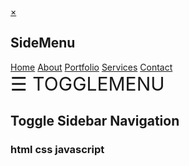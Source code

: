 
<!DOCTYPE html>
<html>
<head>
	<title>Toggle Sidebar Navigation html css javascript</title>
	<link href="https://stackpath.bootstrapcdn.com/font-awesome/4.7.0/css/font-awesome.min.css" rel="stylesheet">
	<link href="https://fonts.googleapis.com/css2?family=Poppins:ital,wght@0,400;0,600;0,900;1,700&display=swap" rel="stylesheet">
	<link href="style.css" rel="stylesheet">
</head>
<body>
	<div class="sideMenu" id="side-menu">
		<a class="closebtn" href="javascript:void(0)" onclick="closeNav()">×</a>
		<div class="main-menu">
			<h2>SideMenu</h2><a href="#"><i class="fa fa-home"></i>Home</a> <a href="#"><i class="fa fa-users"></i>About</a> <a href="#"><i class="fa fa-book"></i>Portfolio</a> <a href="#"><i class="fa fa-file-o"></i>Services</a> <a href="#"><i class="fa fa-phone"></i>Contact</a>
		</div>
	</div>
	<div id="content-area">
		<span onclick="openNav()" style="font-size:30px;cursor:pointer">☰ TOGGLEMENU</span>
		<div class="content-text">
			<h2>Toggle Sidebar Navigation</h2>
			<h3>html css javascript</h3>
		</div>
	</div>
	<script>
	function openNav() {
	 document.getElementById("side-menu").style.width = "300px";
	 document.getElementById("content-area").style.marginLeft = "300px"; 
	}

	function closeNav() {
	 document.getElementById("side-menu").style.width = "0";
	 document.getElementById("content-area").style.marginLeft= "0";  
	}
	</script>
</body>
</html>
            




			<h2>CRUD User</h2>

    <!-- Form Tambah Data -->
    <form action="" method="post">
        <input type="hidden" name="create" value="1">
        <input type="text" name="Username" placeholder="Username" required>
        <input type="text" name="Password" placeholder="Password" required>
        <input type="text" name="NamaUser" placeholder="Nama User" required>
        <select name="Level" required>
            <option value="admin">Admin</option>
            <option value="user">User</option>
        </select>
        <button type="submit">Tambah User</button>
    </form>

    <!-- Tabel Data User -->
    <table>
        <thead>
            <tr>
                <th>UserID</th>
                <th>Username</th>
                <th>Password</th>
                <th>Nama User</th>
                <th>Level</th>
                <th>Timestamp</th>
                <th>Aksi</th>
            </tr>
        </thead>
        <tbody>
            <?php foreach ($users as $user) : ?>
                <tr>
                    <td><?= $user['UserID'] ?></td>
                    <td><?= $user['Username'] ?></td>
                    <td><?= $user['Password'] ?></td>
                    <td><?= $user['NamaUser'] ?></td>
                    <td><?= $user['Level'] ?></td>
                    <td><?= $user['TimeStamp'] ?></td>
                    <td>
                        <!-- Form Edit -->
                        <form action="" method="post" style="display:inline-block;">
                            <input type="hidden" name="update" value="1">
                            <input type="hidden" name="UserID" value="<?= $user['UserID'] ?>">
                            <input type="text" name="Username" value="<?= $user['Username'] ?>" required>
                            <input type="text" name="Password" value="<?= $user['Password'] ?>" required>
                            <input type="text" name="NamaUser" value="<?= $user['NamaUser'] ?>" required>
                            <select name="Level" required>
                                <option value="admin" <?= $user['Level'] == 'admin' ? 'selected' : '' ?>>Admin</option>
                                <option value="user" <?= $user['Level'] == 'user' ? 'selected' : '' ?>>User</option>
                            </select>
                            <button type="submit">Edit</button>
                        </form>
                        <!-- Tombol Hapus -->
                        <a href="?delete=<?= $user['UserID'] ?>" onclick="return confirm('Hapus user ini?')">Hapus</a>
                    </td>
                </tr>
            <?php endforeach; ?>
        </tbody>
    </table>


    //              $subtotal = $_POST['Subtotal'] ?? 0;

    // Tambah produk ke detail penjualan
if (isset($_POST['add_detail'])) {
    $penjualanID = $_POST['PenjualanID'];
    $produkID = $_POST['ProdukID'];
    $jumlah = $_POST['Jumlahproduk'];

    // Ambil harga produk dari database
    $stmt = $conn->prepare("SELECT Harga FROM produk WHERE ProdukID = ?");
    $stmt->bind_param("i", $produkID);
    $stmt->execute();
    $stmt->bind_result($harga);
    $stmt->fetch();
    $stmt->close();

    // Debugging: Cek apakah harga valid
    if ($harga === null || $harga <= 0) {
        die("❌ Error: Produk dengan ID $produkID tidak ditemukan atau harga tidak valid.");
    }

    // Hitung subtotal
    $subtotal = $harga * $jumlah;

    // Debugging: Cek apakah subtotal berhasil dihitung
    if ($subtotal === null || $subtotal <= 0) {
        die("❌ Error: Subtotal tidak bisa dihitung. Harga: $harga, Jumlah: $jumlah");
    }

    // Masukkan ke detail penjualan
    $stmt = $conn->prepare("INSERT INTO detailpenjualan (PenjualanID, ProdukID, Jumlahproduk, Subtotal) VALUES (?, ?, ?, ?)");
    $stmt->bind_param("iiii", $penjualanID, $ProdukID, $jumlah, $subtotal);
    $stmt->execute();
    $stmt->close();

    // Update TotalHarga di tabel penjualan
    updateTotalHarga($conn, $penjualanID);
}

<div class="container mt-5">
  <div class="row justify-content-center">
    <div class="col-md-6 mb-4">
      <div class="card shadow-lg border-0">
        <div class="card-body bg-primary text-white rounded-4">
          <h5 class="card-title text-center">💰 Total Penjualan</h5>
          <p class="display-6 text-center fw-bold">
            Rp <?= number_format($totalPenjualan, 2, ',', '.') ?>
          </p>
        </div>
      </div>
    </div>
  </div>
</div>
  <div class="row justify-content-center">
    <div class="col-md-3 mb-4">
      <div class="card shadow-lg border-0">
        <div class="card-body bg-primary text-white rounded-4">
		<h5>Penjualan Hari Ini (<?= date('d-m-Y') ?>):</h5>
		<p><strong>Rp <?= number_format($totalHariIni, 2, ',', '.') ?></strong></p>
        </div>
      </div>
    </div>
  </div>
</div>#   w a t c h - o n l i n e - s h o p  
 